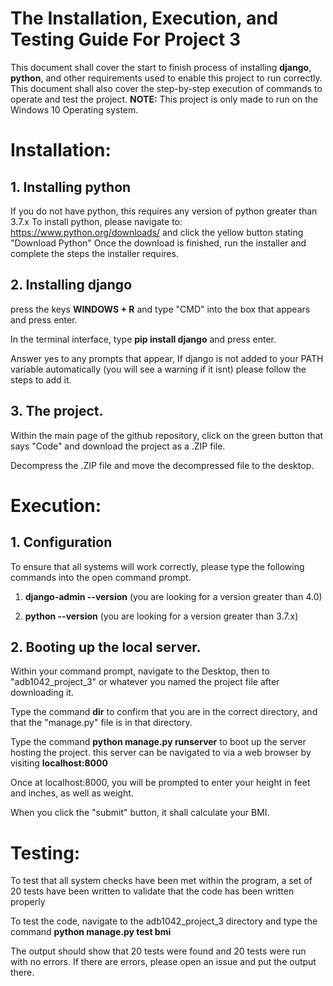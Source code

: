 # The Installation, Execution, and Testing Guide For Project 3


This document shall cover the start to finish process of installing **django**, **python**, and other requirements used to enable this project to run correctly.
This document shall also cover the step-by-step execution of commands to operate and test the project. **NOTE:** This project is only made to run on the Windows 10 Operating system.


# Installation: 

## 1. Installing python

If you do not have python, this requires any version of python greater than 3.7.x
To install python, please navigate to: https://www.python.org/downloads/ and click the yellow button stating "Download Python"
Once the download is finished, run the installer and complete the steps the installer requires. 


## 2. Installing django

press the keys **WINDOWS + R** and type "CMD" into the box that appears and press enter. 

In the terminal interface, type **pip install django** and press enter. 

Answer yes to any prompts that appear, If django is not added to your PATH variable automatically (you will see a warning if it isnt) please follow the steps to add it.

## 3. The project. 

Within the main page of the github repository, click on the green button that says "Code" and download the project as a .ZIP file. 

Decompress the .ZIP file and move the decompressed file to the desktop.


# Execution: 

## 1. Configuration

To ensure that all systems will work correctly, please type the following commands into the open command prompt. 

1. **django-admin --version** (you are looking for a version greater than 4.0)

2. **python --version** (you are looking for a version greater than 3.7.x)


## 2. Booting up the local server.

Within your command prompt, navigate to the Desktop, then to "adb1042_project_3" or whatever you named the project file after downloading it. 

Type the command **dir** to confirm that you are in the correct directory, and that the "manage.py" file is in that directory. 

Type the command **python manage.py runserver** to boot up the server hosting the project. this server can be navigated to via a web browser by visiting **localhost:8000**

Once at localhost:8000, you will be prompted to enter your height in feet and inches, as well as weight.

When you click the "submit" button, it shall calculate your BMI. 



# Testing:

To test that all system checks have been met within the program, a set of 20 tests have been written to validate that the code has been written properly

To test the code, navigate to the adb1042_project_3 directory and type the command **python manage.py test bmi** 

The output should show that 20 tests were found and 20 tests were run with no errors. If there are errors, please open an issue and put the output there. 

